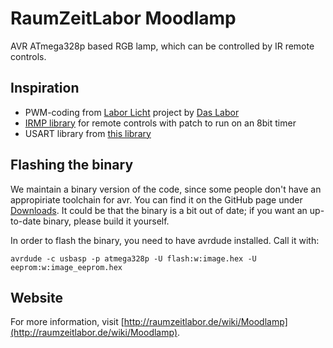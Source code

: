 # RaumZeitLabor Moodlamp
AVR ATmega328p based RGB lamp, which can be controlled by IR remote controls.

## Inspiration
* PWM-coding from [Labor Licht](http://das-labor.org/wiki/Labor_Licht) project by [Das Labor](http://das-labor.org/)
* [IRMP library](http://www.mikrocontroller.net/articles/IRMP) for remote controls with patch to run on an 8bit timer
* USART library from [this library](http://www.wiki.elektronik-projekt.de/mikrocontroller/avr/avr-gcc-library/start)

## Flashing the binary
We maintain a binary version of the code, since some people don't have an appropiriate toolchain for avr. You can find it on the GitHub page under [Downloads](https://github.com/tiefpunkt/Moodlamp/archives/master). It could be that the binary is a bit out of date; if you want an up-to-date binary, please build it yourself.

In order to flash the binary, you need to have avrdude installed. Call it with:

	avrdude -c usbasp -p atmega328p -U flash:w:image.hex -U eeprom:w:image_eeprom.hex

## Website
For more information, visit [http://raumzeitlabor.de/wiki/Moodlamp](http://raumzeitlabor.de/wiki/Moodlamp).
